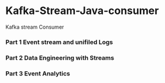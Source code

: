 # Kafka-Stream-Java-consumer
Kafka stream Consumer 
### Part 1 Event stream and unifiled Logs
### Part 2 Data Engineering with Streams
### Part 3 Event Analytics
